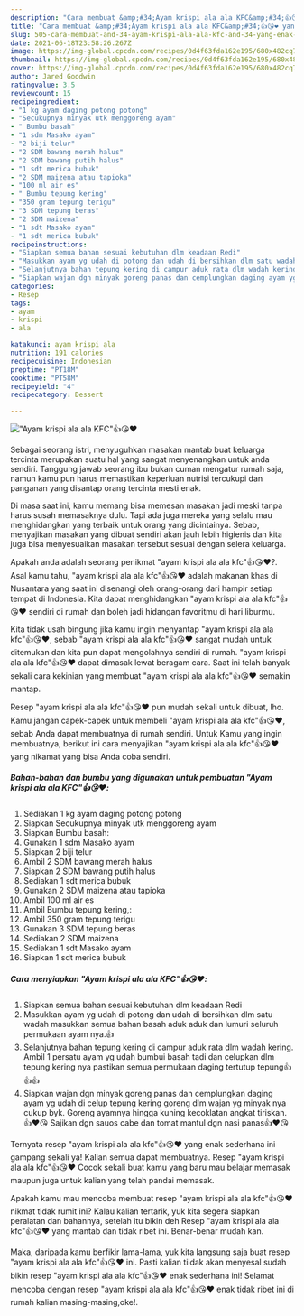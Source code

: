 ```yaml
---
description: "Cara membuat &amp;#34;Ayam krispi ala ala KFC&amp;#34;👍😘❤️ yang enak Untuk Jualan"
title: "Cara membuat &amp;#34;Ayam krispi ala ala KFC&amp;#34;👍😘❤️ yang enak Untuk Jualan"
slug: 505-cara-membuat-and-34-ayam-krispi-ala-ala-kfc-and-34-yang-enak-untuk-jualan
date: 2021-06-18T23:58:26.267Z
image: https://img-global.cpcdn.com/recipes/0d4f63fda162e195/680x482cq70/ayam-krispi-ala-ala-kfc👍😘❤️-foto-resep-utama.jpg
thumbnail: https://img-global.cpcdn.com/recipes/0d4f63fda162e195/680x482cq70/ayam-krispi-ala-ala-kfc👍😘❤️-foto-resep-utama.jpg
cover: https://img-global.cpcdn.com/recipes/0d4f63fda162e195/680x482cq70/ayam-krispi-ala-ala-kfc👍😘❤️-foto-resep-utama.jpg
author: Jared Goodwin
ratingvalue: 3.5
reviewcount: 15
recipeingredient:
- "1 kg ayam daging potong potong"
- "Secukupnya minyak utk menggoreng ayam"
- " Bumbu basah"
- "1 sdm Masako ayam"
- "2 biji telur"
- "2 SDM bawang merah halus"
- "2 SDM bawang putih halus"
- "1 sdt merica bubuk"
- "2 SDM maizena atau tapioka"
- "100 ml air es"
- " Bumbu tepung kering"
- "350 gram tepung terigu"
- "3 SDM tepung beras"
- "2 SDM maizena"
- "1 sdt Masako ayam"
- "1 sdt merica bubuk"
recipeinstructions:
- "Siapkan semua bahan sesuai kebutuhan dlm keadaan Redi"
- "Masukkan ayam yg udah di potong dan udah di bersihkan dlm satu wadah masukkan semua bahan basah aduk aduk dan lumuri seluruh permukaan ayam nya.👍"
- "Selanjutnya bahan tepung kering di campur aduk rata dlm wadah kering. Ambil 1 persatu ayam yg udah bumbui basah tadi dan celupkan dlm tepung kering nya pastikan semua permukaan daging tertutup tepung👍👍👍"
- "Siapkan wajan dgn minyak goreng panas dan cemplungkan daging ayam yg udah di celup tepung kering goreng dlm wajan yg minyak nya cukup byk. Goreng ayamnya hingga kuning kecoklatan angkat tiriskan.👍❤️😘 Sajikan dgn sauos cabe dan tomat mantul dgn nasi panas👍❤️😘"
categories:
- Resep
tags:
- ayam
- krispi
- ala

katakunci: ayam krispi ala 
nutrition: 191 calories
recipecuisine: Indonesian
preptime: "PT18M"
cooktime: "PT58M"
recipeyield: "4"
recipecategory: Dessert

---
```



![&#34;Ayam krispi ala ala KFC&#34;👍😘❤️](https://img-global.cpcdn.com/recipes/0d4f63fda162e195/680x482cq70/ayam-krispi-ala-ala-kfc👍😘❤️-foto-resep-utama.jpg)

Sebagai seorang istri, menyuguhkan masakan mantab buat keluarga tercinta merupakan suatu hal yang sangat menyenangkan untuk anda sendiri. Tanggung jawab seorang ibu bukan cuman mengatur rumah saja, namun kamu pun harus memastikan keperluan nutrisi tercukupi dan panganan yang disantap orang tercinta mesti enak.

Di masa  saat ini, kamu memang bisa memesan masakan jadi meski tanpa harus susah memasaknya dulu. Tapi ada juga mereka yang selalu mau menghidangkan yang terbaik untuk orang yang dicintainya. Sebab, menyajikan masakan yang dibuat sendiri akan jauh lebih higienis dan kita juga bisa menyesuaikan masakan tersebut sesuai dengan selera keluarga. 



Apakah anda adalah seorang penikmat &#34;ayam krispi ala ala kfc&#34;👍😘❤️?. Asal kamu tahu, &#34;ayam krispi ala ala kfc&#34;👍😘❤️ adalah makanan khas di Nusantara yang saat ini disenangi oleh orang-orang dari hampir setiap tempat di Indonesia. Kita dapat menghidangkan &#34;ayam krispi ala ala kfc&#34;👍😘❤️ sendiri di rumah dan boleh jadi hidangan favoritmu di hari liburmu.

Kita tidak usah bingung jika kamu ingin menyantap &#34;ayam krispi ala ala kfc&#34;👍😘❤️, sebab &#34;ayam krispi ala ala kfc&#34;👍😘❤️ sangat mudah untuk ditemukan dan kita pun dapat mengolahnya sendiri di rumah. &#34;ayam krispi ala ala kfc&#34;👍😘❤️ dapat dimasak lewat beragam cara. Saat ini telah banyak sekali cara kekinian yang membuat &#34;ayam krispi ala ala kfc&#34;👍😘❤️ semakin mantap.

Resep &#34;ayam krispi ala ala kfc&#34;👍😘❤️ pun mudah sekali untuk dibuat, lho. Kamu jangan capek-capek untuk membeli &#34;ayam krispi ala ala kfc&#34;👍😘❤️, sebab Anda dapat membuatnya di rumah sendiri. Untuk Kamu yang ingin membuatnya, berikut ini cara menyajikan &#34;ayam krispi ala ala kfc&#34;👍😘❤️ yang nikamat yang bisa Anda coba sendiri.

<!--inarticleads1-->

##### Bahan-bahan dan bumbu yang digunakan untuk pembuatan &#34;Ayam krispi ala ala KFC&#34;👍😘❤️:

1. Sediakan 1 kg ayam daging potong potong
1. Siapkan Secukupnya minyak utk menggoreng ayam
1. Siapkan  Bumbu basah:
1. Gunakan 1 sdm Masako ayam
1. Siapkan 2 biji telur
1. Ambil 2 SDM bawang merah halus
1. Siapkan 2 SDM bawang putih halus
1. Sediakan 1 sdt merica bubuk
1. Gunakan 2 SDM maizena atau tapioka
1. Ambil 100 ml air es
1. Ambil  Bumbu tepung kering,:
1. Ambil 350 gram tepung terigu
1. Gunakan 3 SDM tepung beras
1. Sediakan 2 SDM maizena
1. Sediakan 1 sdt Masako ayam
1. Siapkan 1 sdt merica bubuk




<!--inarticleads2-->

##### Cara menyiapkan &#34;Ayam krispi ala ala KFC&#34;👍😘❤️:

1. Siapkan semua bahan sesuai kebutuhan dlm keadaan Redi
1. Masukkan ayam yg udah di potong dan udah di bersihkan dlm satu wadah masukkan semua bahan basah aduk aduk dan lumuri seluruh permukaan ayam nya.👍
1. Selanjutnya bahan tepung kering di campur aduk rata dlm wadah kering. Ambil 1 persatu ayam yg udah bumbui basah tadi dan celupkan dlm tepung kering nya pastikan semua permukaan daging tertutup tepung👍👍👍
1. Siapkan wajan dgn minyak goreng panas dan cemplungkan daging ayam yg udah di celup tepung kering goreng dlm wajan yg minyak nya cukup byk. Goreng ayamnya hingga kuning kecoklatan angkat tiriskan.👍❤️😘 Sajikan dgn sauos cabe dan tomat mantul dgn nasi panas👍❤️😘




Ternyata resep &#34;ayam krispi ala ala kfc&#34;👍😘❤️ yang enak sederhana ini gampang sekali ya! Kalian semua dapat membuatnya. Resep &#34;ayam krispi ala ala kfc&#34;👍😘❤️ Cocok sekali buat kamu yang baru mau belajar memasak maupun juga untuk kalian yang telah pandai memasak.

Apakah kamu mau mencoba membuat resep &#34;ayam krispi ala ala kfc&#34;👍😘❤️ nikmat tidak rumit ini? Kalau kalian tertarik, yuk kita segera siapkan peralatan dan bahannya, setelah itu bikin deh Resep &#34;ayam krispi ala ala kfc&#34;👍😘❤️ yang mantab dan tidak ribet ini. Benar-benar mudah kan. 

Maka, daripada kamu berfikir lama-lama, yuk kita langsung saja buat resep &#34;ayam krispi ala ala kfc&#34;👍😘❤️ ini. Pasti kalian tiidak akan menyesal sudah bikin resep &#34;ayam krispi ala ala kfc&#34;👍😘❤️ enak sederhana ini! Selamat mencoba dengan resep &#34;ayam krispi ala ala kfc&#34;👍😘❤️ enak tidak ribet ini di rumah kalian masing-masing,oke!.

